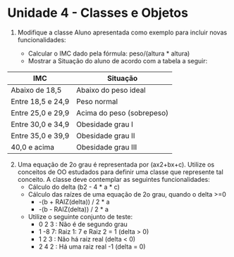 Unidade 4 - Classes e Objetos
=============================

1. Modifique a classe Aluno apresentada como exemplo para incluir novas funcionalidades:

    - Calcular o IMC dado pela fórmula: peso/(altura * altura)
    - Mostrar a Situação do aluno de acordo com a tabela a seguir:

IMC | Situação
----|---------
Abaixo de 18,5    | Abaixo do peso ideal
Entre 18,5 e 24,9 | Peso normal
Entre 25,0 e 29,9 | Acima do peso (sobrepeso)
Entre 30,0 e 34,9 | Obesidade grau I
Entre 35,0 e 39,9 | Obesidade grau II
40,0 e acima      | Obesidade grau III

2. Uma equação de 2o grau é representada por (ax2+bx+c). Utilize os conceitos de OO estudados para definir uma classe que represente tal conceito. A classe deve contemplar as seguintes funcionalidades:
    - Cálculo do delta (b2 - 4 * a * c)
    - Cálculo das raízes de uma equação de 2o grau, quando o delta >=0
        * -(b + RAIZ(delta)) / 2 * a
        * -(b - RAIZ(delta)) / 2 * a
    - Utilize o seguinte conjunto de teste:
        * 0 2 3 : Não é de segundo grau
        * 1 -8 7: Raiz 1: 7 e Raiz 2 = 1 (delta > 0)
        * 1 2 3 : Não há raiz real (delta < 0)
        * 2 4 2 : Há uma raiz real -1 (delta = 0)

